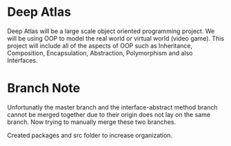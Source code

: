 <h1>Deep Atlas</h1>

Deep Atlas will be a large scale object oriented programming project. 
We will be using OOP to model the real world or virtual world (video game).
This project will include all of the aspects of OOP such as Inheritance, 
Composition, Encapsulation, Abstraction, Polymorphism and also Interfaces. 

<h1>Branch Note </h1>
Unfortunatly the master branch and the interface-abstract method branch cannot be merged
together due to their origin does not lay on the same branch. Now trying to manually merge
these two branches.

Created packages and src folder to increase organization.

